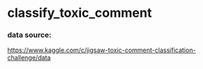 # classify_toxic_comment

### data source: 
https://www.kaggle.com/c/jigsaw-toxic-comment-classification-challenge/data